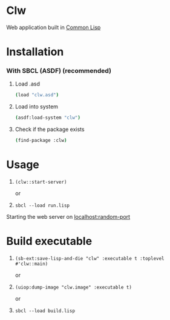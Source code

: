 # Clw
Web application built in [Common Lisp](https://lisp-lang.org/)

# Installation
### With SBCL (ASDF) (recommended)
1. Load .asd
    ```bash
    (load "clw.asd")
    ```
2. Load into system
    ```bash
    (asdf:load-system "clw")
    ```
3. Check if the package exists
    ```bash
    (find-package :clw)
    ```

# Usage
1.
    ```shell
    (clw::start-server)
    ```

    or
2.
    ```shell
    sbcl --load run.lisp
    ```

Starting the web server on [localhost:random-port](http://localhost:random-port)

# Build executable

1.
    ```shell
    (sb-ext:save-lisp-and-die "clw" :executable t :toplevel #'clw::main)
    ```
    or
2.
    ```shell
    (uiop:dump-image "clw.image" :executable t)
    ```

    or
3.
    ```shell
    sbcl --load build.lisp
    ```
